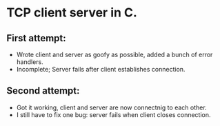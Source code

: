 # TCP client server in C.

## First attempt: 
- Wrote client and server as goofy as possible, added a bunch of error handlers.
- Incomplete; Server fails after client establishes connection.

## Second attempt: 
- Got it working, client and server are now connectnig to each other.
- I still have to fix one bug: server fails when client closes connection.
